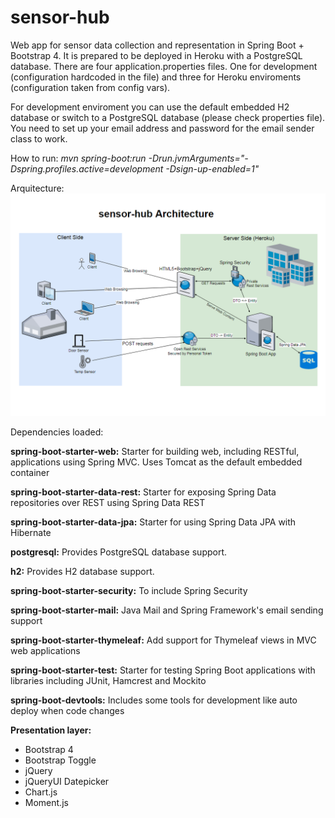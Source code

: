 # sensor-hub
Web app for sensor data collection and representation in Spring Boot + Bootstrap 4. 
It is prepared to be deployed in Heroku with a PostgreSQL database. 
There are four application.properties files. One for development (configuration hardcoded in the file) 
and three for Heroku enviroments (configuration taken from config vars).

For development enviroment you can use the default embedded H2 database or switch to a PostgreSQL database (please check properties file). 
You need to set up your email address and password for the email sender class to work.

How to run: *mvn spring-boot:run -Drun.jvmArguments="-Dspring.profiles.active=development -Dsign-up-enabled=1"*

Arquitecture:
![Diagram](sensor-hub-architecture.PNG)

Dependencies loaded:

**spring-boot-starter-web:**
Starter for building web, including RESTful, applications using Spring MVC. Uses Tomcat as the default embedded container

**spring-boot-starter-data-rest:**
Starter for exposing Spring Data repositories over REST using Spring Data REST

**spring-boot-starter-data-jpa:**
Starter for using Spring Data JPA with Hibernate

**postgresql:**
Provides PostgreSQL database support.

**h2:**
Provides H2 database support.

**spring-boot-starter-security:**
To include Spring Security

**spring-boot-starter-mail:**
Java Mail and Spring Framework's email sending support

**spring-boot-starter-thymeleaf:**
Add support for Thymeleaf views in MVC web applications 

**spring-boot-starter-test:**
Starter for testing Spring Boot applications with libraries including JUnit, Hamcrest and Mockito

**spring-boot-devtools:**
Includes some tools for development like auto deploy when code changes
    
**Presentation layer:**
  * Bootstrap 4
  * Bootstrap Toggle
  * jQuery
  * jQueryUI Datepicker
  * Chart.js
  * Moment.js